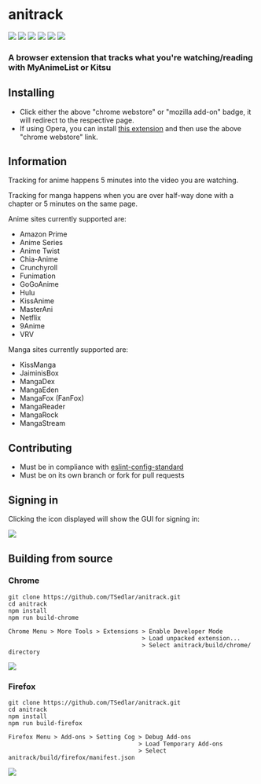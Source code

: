 # anitrack
![](https://img.shields.io/github/license/mashape/apistatus.svg)
![](https://travis-ci.org/TSedlar/anitrack.svg)
[![](https://img.shields.io/chrome-web-store/v/njndiiinbnllinmdoifoffmkfgkflffp.svg)](https://chrome.google.com/webstore/detail/anitrack/njndiiinbnllinmdoifoffmkfgkflffp)
[![](https://img.shields.io/amo/v/anitrack.svg)](https://addons.mozilla.org/en-US/firefox/addon/anitrack/)
[![](https://img.shields.io/chrome-web-store/d/njndiiinbnllinmdoifoffmkfgkflffp.svg?label=chrome-users)](https://chrome.google.com/webstore/detail/anitrack/njndiiinbnllinmdoifoffmkfgkflffp)
[![](https://img.shields.io/amo/users/anitrack.svg?label=firefox-users)](https://addons.mozilla.org/en-US/firefox/addon/anitrack/)

### A browser extension that tracks what you're watching/reading with MyAnimeList or Kitsu

## Installing
- Click either the above "chrome webstore" or "mozilla add-on" badge, it will redirect to the respective page.
- If using Opera, you can install [this extension](https://addons.opera.com/en/extensions/details/download-chrome-extension-9/) and then use the above "chrome webstore" link.

## Information

Tracking for anime happens 5 minutes into the video you are watching.

Tracking for manga happens when you are over half-way done with a chapter or 5 minutes on the same page.

Anime sites currently supported are:
- Amazon Prime
- Anime Series
- Anime Twist
- Chia-Anime
- Crunchyroll
- Funimation
- GoGoAnime
- Hulu
- KissAnime
- MasterAni
- Netflix
- 9Anime
- VRV

Manga sites currently supported are:
- KissManga
- JaiminisBox
- MangaDex
- MangaEden
- MangaFox (FanFox)
- MangaReader
- MangaRock
- MangaStream

## Contributing
- Must be in compliance with [eslint-config-standard](https://github.com/feross/eslint-config-standard)
- Must be on its own branch or fork for pull requests

## Signing in
Clicking the icon displayed will show the GUI for signing in:

![](https://i.imgur.com/rZEKNgp.png)

## Building from source

### Chrome
```shell
git clone https://github.com/TSedlar/anitrack.git
cd anitrack
npm install
npm run build-chrome
```

```
Chrome Menu > More Tools > Extensions > Enable Developer Mode
                                      > Load unpacked extension...
                                      > Select anitrack/build/chrome/ directory
```
![](https://i.imgur.com/dL60W9x.png)

### Firefox
```shell
git clone https://github.com/TSedlar/anitrack.git
cd anitrack
npm install
npm run build-firefox
```

```
Firefox Menu > Add-ons > Setting Cog > Debug Add-ons
                                     > Load Temporary Add-ons
                                     > Select anitrack/build/firefox/manifest.json
```
![](https://i.imgur.com/yQkBETn.png)
